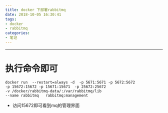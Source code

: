```yaml
---
title: docker 下部署rabbitmq
date: 2018-10-05 16:30:41
tags:
- docker
- rabbitmq
categories:
- 笔记
---
```


----------
# 执行命令即可
```
docker run  --restart=always -d  -p 5671:5671 -p 5672:5672  
-p 15672:15672 -p 15671:15671  -p 25672:25672  
-v /docker/rabbitmq-data/:/var/rabbitmq/lib  
--name rabbitmq   rabbitmq:management
```  

- 访问15672即可看到mq的管理界面
